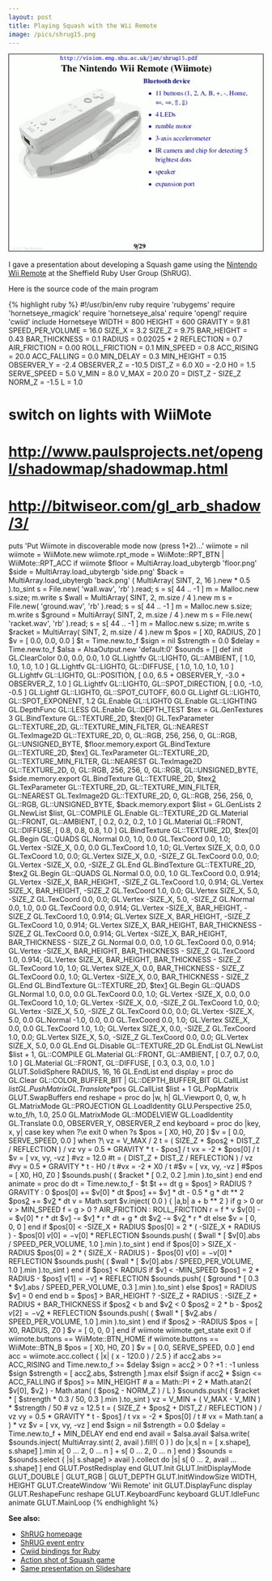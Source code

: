 ```yaml
---
layout: post
title: Playing Squash with the Wii Remote
image: /pics/shrug15.png
---
```

<span class="center"><a href="http://www.slideshare.net/wedesoft/play-squash-with-ruby-opengl-and-a-wiimote"><img src="/pics/shrug15.png" width="508" alt="Implementing a Wii game with Ruby"/></a></span>

I gave a presentation about developing a Squash game using the <a href="http://www.amazon.co.uk/gp/product/B000IMWK2G?ie=UTF8&tag=wedesoft-21&linkCode=as2&camp=1634&creative=19450&creativeASIN=B000IMWK2G">Nintendo Wii Remote</a> at the Sheffield Ruby User Group (ShRUG).

Here is the source code of the main program

{% highlight ruby %}
#!/usr/bin/env ruby
require 'rubygems'
require 'hornetseye_rmagick'
require 'hornetseye_alsa'
require 'opengl'
require 'cwiid'
include Hornetseye
WIDTH = 800
HEIGHT = 600
GRAVITY = 9.81
SPEED_PER_VOLUME = 16.0
SIZE_X = 3.2
SIZE_Z = 9.75
BAR_HEIGHT = 0.43
BAR_THICKNESS = 0.1
RADIUS = 0.02025 * 2
REFLECTION = 0.7
AIR_FRICTION = 0.00
ROLL_FRICTION = 0.1
MIN_SPEED = 0.8
ACC_RISING = 20.0
ACC_FALLING = 0.0
MIN_DELAY = 0.3
MIN_HEIGHT = 0.15
OBSERVER_Y = -2.4
OBSERVER_Z = -10.5
DIST_Z = 6.0
X0 = -2.0
H0 = 1.5
SERVE_SPEED = 5.0
V_MIN = 8.0
V_MAX = 20.0
Z0 = DIST_Z - SIZE_Z
NORM_Z = -1.5
L = 1.0
# switch on lights with WiiMote
# http://www.paulsprojects.net/opengl/shadowmap/shadowmap.html
# http://bitwiseor.com/gl_arb_shadow/3/
puts 'Put Wiimote in discoverable mode now (press 1+2)...'
wiimote = nil
wiimote = WiiMote.new
wiimote.rpt_mode = WiiMote::RPT_BTN | WiiMote::RPT_ACC if wiimote
$floor = MultiArray.load_ubytergb 'floor.png'
$side = MultiArray.load_ubytergb 'side.png'
$back = MultiArray.load_ubytergb 'back.png'
( MultiArray( SINT, 2, 16 ).new * 0.5 ).to_sint
s = File.new( 'wall.wav', 'rb' ).read; s = s[ 44 .. -1 ]
m = Malloc.new s.size; m.write s
$wall = MultiArray( SINT, 2, m.size / 4 ).new m
s = File.new( 'ground.wav', 'rb' ).read; s = s[ 44 .. -1 ]
m = Malloc.new s.size; m.write s
$ground = MultiArray( SINT, 2, m.size / 4 ).new m
s = File.new( 'racket.wav', 'rb' ).read; s = s[ 44 .. -1 ]
m = Malloc.new s.size; m.write s
$racket = MultiArray( SINT, 2, m.size / 4 ).new m
$pos = [ X0, RADIUS, Z0 ]
$v = [ 0.0, 0.0, 0.0 ]
$t = Time.new.to_f
$sign = nil
$strength = 0.0
$delay = Time.new.to_f
$alsa = AlsaOutput.new 'default:0'
$sounds = []
def init
  GL.ClearColor 0.0, 0.0, 0.0, 1.0
  GL.Lightfv GL::LIGHT0, GL::AMBIENT, [ 1.0, 1.0, 1.0, 1.0 ]
  GL.Lightfv GL::LIGHT0, GL::DIFFUSE, [ 1.0, 1.0, 1.0, 1.0 ]
  GL.Lightfv GL::LIGHT0, GL::POSITION, [ 0.0, 6.5 + OBSERVER_Y, -3.0 + OBSERVER_Z, 1.0 ]
  GL.Lightfv GL::LIGHT0, GL::SPOT_DIRECTION, [ 0.0, -1.0, -0.5 ]
  GL.Lightf GL::LIGHT0, GL::SPOT_CUTOFF, 60.0
  GL.Lightf GL::LIGHT0, GL::SPOT_EXPONENT, 1.2
  GL.Enable GL::LIGHT0
  GL.Enable GL::LIGHTING
  GL.DepthFunc GL::LESS
  GL.Enable GL::DEPTH_TEST
  $tex = GL.GenTextures 3
  GL.BindTexture GL::TEXTURE_2D, $tex[0]
  GL.TexParameter GL::TEXTURE_2D, GL::TEXTURE_MIN_FILTER, GL::NEAREST
  GL.TexImage2D GL::TEXTURE_2D, 0, GL::RGB, 256, 256, 0,
                GL::RGB, GL::UNSIGNED_BYTE, $floor.memory.export
  GL.BindTexture GL::TEXTURE_2D, $tex[1]
  GL.TexParameter GL::TEXTURE_2D, GL::TEXTURE_MIN_FILTER, GL::NEAREST
  GL.TexImage2D GL::TEXTURE_2D, 0, GL::RGB, 256, 256, 0,
                GL::RGB, GL::UNSIGNED_BYTE, $side.memory.export
  GL.BindTexture GL::TEXTURE_2D, $tex[2]
  GL.TexParameter GL::TEXTURE_2D, GL::TEXTURE_MIN_FILTER, GL::NEAREST
  GL.TexImage2D GL::TEXTURE_2D, 0, GL::RGB, 256, 256, 0,
                GL::RGB, GL::UNSIGNED_BYTE, $back.memory.export
  $list = GL.GenLists 2
  GL.NewList $list, GL::COMPILE
  GL.Enable GL::TEXTURE_2D
  GL.Material GL::FRONT, GL::AMBIENT, [ 0.2, 0.2, 0.2, 1.0 ]
  GL.Material GL::FRONT, GL::DIFFUSE, [ 0.8, 0.8, 0.8, 1.0 ]
  GL.BindTexture GL::TEXTURE_2D, $tex[0]
  GL.Begin GL::QUADS
  GL.Normal 0.0, 1.0, 0.0
  GL.TexCoord 0.0, 1.0; GL.Vertex -SIZE_X, 0.0, 0.0
  GL.TexCoord 1.0, 1.0; GL.Vertex  SIZE_X, 0.0, 0.0
  GL.TexCoord 1.0, 0.0; GL.Vertex  SIZE_X, 0.0, -SIZE_Z
  GL.TexCoord 0.0, 0.0; GL.Vertex -SIZE_X, 0.0, -SIZE_Z
  GL.End
  GL.BindTexture GL::TEXTURE_2D, $tex[2]
  GL.Begin GL::QUADS
  GL.Normal 0.0, 0.0, 1.0
  GL.TexCoord 0.0, 0.914; GL.Vertex -SIZE_X, BAR_HEIGHT, -SIZE_Z
  GL.TexCoord 1.0, 0.914; GL.Vertex  SIZE_X, BAR_HEIGHT, -SIZE_Z
  GL.TexCoord 1.0, 0.0; GL.Vertex  SIZE_X, 5.0, -SIZE_Z
  GL.TexCoord 0.0, 0.0; GL.Vertex -SIZE_X, 5.0, -SIZE_Z
  GL.Normal 0.0, 1.0, 0.0
  GL.TexCoord 0.0, 0.914; GL.Vertex -SIZE_X, BAR_HEIGHT, -SIZE_Z
  GL.TexCoord 1.0, 0.914; GL.Vertex  SIZE_X, BAR_HEIGHT, -SIZE_Z
  GL.TexCoord 1.0, 0.914; GL.Vertex  SIZE_X, BAR_HEIGHT, BAR_THICKNESS - SIZE_Z
  GL.TexCoord 0.0, 0.914; GL.Vertex -SIZE_X, BAR_HEIGHT, BAR_THICKNESS - SIZE_Z
  GL.Normal 0.0, 0.0, 1.0
  GL.TexCoord 0.0, 0.914; GL.Vertex -SIZE_X, BAR_HEIGHT, BAR_THICKNESS - SIZE_Z
  GL.TexCoord 1.0, 0.914; GL.Vertex  SIZE_X, BAR_HEIGHT, BAR_THICKNESS - SIZE_Z
  GL.TexCoord 1.0, 1.0; GL.Vertex  SIZE_X, 0.0, BAR_THICKNESS - SIZE_Z
  GL.TexCoord 0.0, 1.0; GL.Vertex -SIZE_X, 0.0, BAR_THICKNESS - SIZE_Z
  GL.End
  GL.BindTexture GL::TEXTURE_2D, $tex[1]
  GL.Begin GL::QUADS
  GL.Normal 1.0, 0.0, 0.0
  GL.TexCoord 0.0, 1.0; GL.Vertex -SIZE_X, 0.0,  0.0
  GL.TexCoord 1.0, 1.0; GL.Vertex -SIZE_X, 0.0, -SIZE_Z
  GL.TexCoord 1.0, 0.0; GL.Vertex -SIZE_X, 5.0, -SIZE_Z
  GL.TexCoord 0.0, 0.0; GL.Vertex -SIZE_X, 5.0,  0.0
  GL.Normal -1.0, 0.0, 0.0
  GL.TexCoord 0.0, 1.0; GL.Vertex  SIZE_X, 0.0,  0.0
  GL.TexCoord 1.0, 1.0; GL.Vertex  SIZE_X, 0.0, -SIZE_Z
  GL.TexCoord 1.0, 0.0; GL.Vertex  SIZE_X, 5.0, -SIZE_Z
  GL.TexCoord 0.0, 0.0; GL.Vertex  SIZE_X, 5.0,  0.0
  GL.End
  GL.Disable GL::TEXTURE_2D
  GL.EndList
  GL.NewList $list + 1, GL::COMPILE
  GL.Material GL::FRONT, GL::AMBIENT, [ 0.7, 0.7, 0.0, 1.0 ]
  GL.Material GL::FRONT, GL::DIFFUSE, [ 0.3, 0.3, 0.0, 1.0 ]
  GLUT.SolidSphere RADIUS, 16, 16
  GL.EndList
end
display = proc do
  GL.Clear GL::COLOR_BUFFER_BIT | GL::DEPTH_BUFFER_BIT
  GL.CallList $list
  GL.PushMatrix
  GL.Translate *$pos
  GL.CallList $list + 1
  GL.PopMatrix
  GLUT.SwapBuffers
end
reshape = proc do |w, h|
  GL.Viewport 0, 0, w, h
  GL.MatrixMode GL::PROJECTION
  GL.LoadIdentity
  GLU.Perspective 25.0, w.to_f/h, 1.0, 25.0
  GL.MatrixMode GL::MODELVIEW
  GL.LoadIdentity
  GL.Translate 0.0, OBSERVER_Y, OBSERVER_Z
end
keyboard = proc do |key, x, y|
  case key
  when ?\e
    exit 0
  when ?s
    $pos = [ X0, H0, Z0 ]
    $v = [ 0.0, SERVE_SPEED, 0.0 ]
  when ?\ 
    vz = V_MAX / 2
    t = ( SIZE_Z + $pos[2] + DIST_Z / REFLECTION ) / vz
    vy = 0.5 * GRAVITY * t - $pos[1] / t
    vx = -2 * $pos[0] / t
    $v = [ vx, vy, -vz ]
    #vz = 12.0
    #t = ( DIST_Z + DIST_Z / REFLECTION ) / vz
    #vy = 0.5 * GRAVITY * t - H0 / t
    #vx = -2 * X0 / t
    #$v = [ vx, vy, -vz ]
    #$pos = [ X0, H0, Z0 ]
    $sounds.push( ( $racket * [ 0.2, 0.2 ].min ).to_sint )
  end
end
animate = proc do
  dt = Time.new.to_f - $t
  $t += dt
  g = $pos[1] > RADIUS ? GRAVITY : 0
  $pos[0] += $v[0] * dt
  $pos[1] += $v[1] * dt - 0.5 * g * dt ** 2
  $pos[2] += $v[2] * dt
  v = Math.sqrt $v.inject( 0.0 ) { |a,b| a + b ** 2 }
  if g > 0 or v > MIN_SPEED
    f = g > 0 ? AIR_FRICTION : ROLL_FRICTION
    r = f * v
    $v[0] -= $v[0] * r * dt
    $v[1] -= $v[1] * r * dt + g * dt
    $v[2] -= $v[2] * r * dt
  else
    $v = [ 0, 0, 0 ]
  end
  if $pos[0] < -SIZE_X + RADIUS
    $pos[0] = 2 * ( -SIZE_X + RADIUS ) - $pos[0]
    $v[0] = -$v[0] * REFLECTION
    $sounds.push( ( $wall * [ $v[0].abs / SPEED_PER_VOLUME, 1.0 ].min ).to_sint )
  end
  if $pos[0] > SIZE_X - RADIUS
    $pos[0] = 2 * ( SIZE_X - RADIUS ) - $pos[0]
    $v[0] = -$v[0] * REFLECTION
    $sounds.push( ( $wall * [ $v[0].abs / SPEED_PER_VOLUME, 1.0 ].min ).to_sint )
  end
  if $pos[1] < RADIUS
    if $v[1] < -MIN_SPEED
      $pos[1] = 2 * RADIUS - $pos[1]
      $v[1] = -$v[1] * REFLECTION
      $sounds.push( ( $ground * [ 0.3 * $v[1].abs / SPEED_PER_VOLUME, 0.3 ].min ).to_sint )
    else
      $pos[1] = RADIUS
      $v[1] = 0
    end
  end
  b = $pos[1] > BAR_HEIGHT ? -SIZE_Z + RADIUS : -SIZE_Z + RADIUS + BAR_THICKNESS
  if $pos[2] < b and $v[2] < 0
    $pos[2] = 2 * b - $pos[2]
    $v[2] = -$v[2] * REFLECTION
    $sounds.push( ( $wall * [ $v[2].abs / SPEED_PER_VOLUME, 1.0 ].min ).to_sint )
  end
  if $pos[2] > -RADIUS
    $pos = [ X0, RADIUS, Z0 ]
    $v = [ 0, 0, 0 ]
  end
  if wiimote
    wiimote.get_state
    exit 0 if wiimote.buttons == WiiMote::BTN_HOME
    if wiimote.buttons == WiiMote::BTN_B
      $pos = [ X0, H0, Z0 ]
      $v = [ 0.0, SERVE_SPEED, 0.0 ]
    end
    acc = wiimote.acc.collect { |x| ( x - 120.0 ) / 2.5 }
    if acc[2].abs >= ACC_RISING and Time.new.to_f >= $delay
      $sign = acc[2] > 0 ? +1 : -1 unless $sign
      $strength = [ acc[2].abs, $strength ].max
    elsif $sign
      if acc[2] * $sign <= ACC_FALLING
        if $pos[1] >= MIN_HEIGHT
          # a = Math::PI + 2 * Math.atan2( $v[0], $v[2] ) - Math.atan( ( $pos[2] - NORM_Z ) / L )
          $sounds.push( ( $racket * [ $strength * 0.3 / 50, 0.3 ].min ).to_sint )
          vz = V_MIN + ( V_MAX - V_MIN ) * $strength / 50
          # vz = 12.5
          t = ( SIZE_Z + $pos[2] + DIST_Z / REFLECTION ) / vz
          vy = 0.5 * GRAVITY * t - $pos[1] / t
          vx = -2 * $pos[0] / t
          # vx = Math.tan( a ) * vz
          $v = [ vx, vy, -vz ]
        end
        $sign = nil
        $strength = 0.0
        $delay = Time.new.to_f + MIN_DELAY
      end
    end
  end
  avail = $alsa.avail
  $alsa.write( $sounds.inject( MultiArray.sint( 2, avail ).fill!( 0 ) ) do |x,s|
    n = [ x.shape[1], s.shape[1] ].min
    x[ 0 ... 2, 0 ... n ] + s[ 0 ... 2, 0 ... n ]
  end )
  $sounds = $sounds.select { |s| s.shape[1] > avail }.collect do |s|
    s[ 0 ... 2, avail ... s.shape[1] ]
  end
  GLUT.PostRedisplay
end
GLUT.Init
GLUT.InitDisplayMode GLUT_DOUBLE | GLUT_RGB | GLUT_DEPTH
GLUT.InitWindowSize WIDTH, HEIGHT
GLUT.CreateWindow 'Wii Remote'
init
GLUT.DisplayFunc display
GLUT.ReshapeFunc reshape
GLUT.KeyboardFunc keyboard
GLUT.IdleFunc animate
GLUT.MainLoop
{% endhighlight %}

**See also:**

* [ShRUG homepage][1]
* [ShRUG event entry][2]
* [Cwiid bindings for Ruby][3]
* [Action shot of Squash game][4]
* [Same presentation on Slideshare][5]

[1]: http://shrug.org/
[2]: http://shrug.org/meetings/shrug-15/
[3]: http://github.com/wedesoft/cwiid/
[4]: http://twitpic.com/3zuks3
[5]: http://www.slideshare.net/wedesoft/play-squash-with-ruby-opengl-and-a-wiimote

